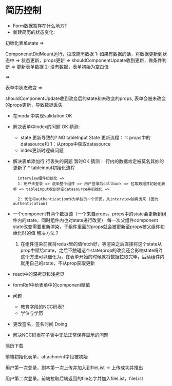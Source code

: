 # 简历控制


* Form数据暂存在什么地方?
* 新建简历的状态变化:

初始化表单state =>

ComponenetDidMount运行，拉取简历数据
1: 如果有数据的话，将数据更新到状态中 => 状态更新，props更新 => shouldComponentUpdate收到更新，做条件判断 => 更新表单数据
2: 没有数据，表单初始为空白值

=> 

表单中状态改变 =>

shouldComponentUpdate收到改变后的state和未改变的props, 表单会被未改变的props更新，导致数据丢失


* 在modal中实现validation OK


* 解决表单中index的问题 OK
    猜测:
    * state 更新导致的? NO
    tableInput State 更新流程：
    1: props中的datasource和
    1：从props中获取datasource 
    * index更新时逻辑问题

* 解决表单添加行 行丢失的问题 暂时OK
    猜测：
    行内的数据肯定被莫名其妙的更新了
        * tableinput初始化流程

        interview组件初始化 => 
        1：用户未登录 => 渲染整个组件 => 用户登录后callback => 拉取数据并初始化表单 => tableinput收到非空datasource并初始化 => 

        2: 优化将authentication作为单独的一个页面，从interview抽离出来 (因为authentication)

* 一个component有两个数据源（一个来自props，props中的state会更新到组件内的state，同时组件内也对state进行改变）
每一次父组件component state改变需要重新渲染，子组件里面的props就会被更新至props被父组件初始化时的值
    解决方法？
    1. 在组件渲染前就将redux里的值fetch好，等渲染之后直接将这个state从prop中赋给state，之后不触碰这个state(prop的改变还会影响state吗?)
    这个方法可以细化为，在表单开始的时候就将数据拉取完毕，后续组件内就用自己的state，不从prop获取更新

* react中的深拷贝和浅拷贝
* formRef中给表单中的component赋值

* 问题
    * 教育字段的NCC码表?
    * 学位与学历


* 更改签名，签名时间 Doing
* 解决NCC码表在子表中无法正常保存显示的问题

简历下载

前端初始化表单，attachment字段被初始

用户第一次登录，副本第一次上传并加入到fileList -> 上传成功并推出

用户第二次登录，前端拉取后端返回的file名字并加入fileList，fileList
